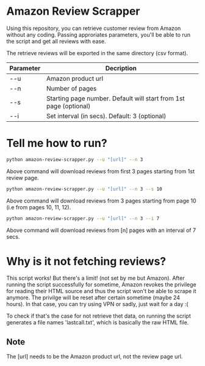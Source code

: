 # Amazon Review Scrapper

Using this repository, you can retrieve customer review from Amazon without any coding. Passing approriates parameters, you'll be able to run the script and get all reviews with ease.

The retrieve reviews will be exported in the same directory (csv format).

| Parameter | Decription |
| ------ | ------ |
| --u | Amazon product url |
| --n | Number of pages |
| --s | Starting page number. Default will start from 1st page  (optional) |
| --i | Set interval (in secs). Default: 3  (optional) |




# Tell me how to run? 


```sh
python amazon-review-scrapper.py --u "[url]" --n 3
```
Above command will download reviews from first 3 pages starting from 1st review page.


```sh
python amazon-review-scrapper.py --u "[url]" --n 3 --s 10
```
Above command will download reviews from 3 pages starting from page 10 (i.e from pages 10, 11, 12).


```sh
python amazon-review-scrapper.py --u "[url]" --n 3 --i 7
```
Above command will download reviews from [n] pages with an interval of 7 secs. 

# Why is it not fetching reviews?
This script works! But there's a limit! (not set by me but Amazon). After running the script successfully for sometime, Amazon revokes the privilege for reading their HTML source and thus the script won't be able to scrape it anymore. The privilge will be reset after certain sometime (maybe 24 hours). In that case, you can try using VPN or sadly, just wait for a day :(

To check if that's the case for not retrieve thet data, on running the script generates a file names 'lastcall.txt', which is basically the raw HTML file. 

## Note
The [url] needs to be the Amazon product url, not the review page url.
